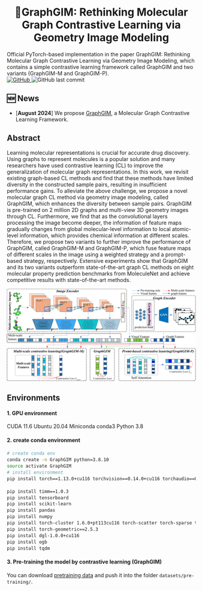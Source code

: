 <h1 align="center">  📃GraphGIM: Rethinking Molecular Graph Contrastive Learning via Geometry Image Modeling  </h1>
Official PyTorch-based implementation in the paper GraphGIM: Rethinking Molecular Graph Contrastive Learning via Geometry Image Modeling, which contains a simple contrastive learning framework called GraphGIM and two variants (GraphGIM-M and GraphGIM-P).
<div>
<a href="https://github.com/cyli029/GraphGIM/blob/main/LICENSE">
    <img alt="GitHub" src="https://img.shields.io/github/license/cyli029/GraphGIM?style=flat-square">
</a><img alt="GitHub last commit" src="https://img.shields.io/github/last-commit/cyli029/GraphGIM?style=flat-square">
</div>


## 🆕 News

- \[**August 2024**\] We propose [GraphGIM](https://github.com/cyli029/GraphGIM), a Molecular Graph Contrastive Learning Framework.

## Abstract
Learning molecular representations is crucial for accurate drug discovery. Using graphs to represent molecules is a popular solution and many researchers have used contrastive learning (CL) to improve the generalization of molecular graph representations. In this work, we revisit existing graph-based CL methods and find that these methods have limited diversity in the constructed sample pairs, resulting in insufficient performance gains. To alleviate the above challenge, we propose a novel molecular graph CL method via geometry image modeling, called GraphGIM, which enhances the diversity between sample pairs. GraphGIM is pre-trained on 2 million 2D graphs and multi-view 3D geometry images through CL. Furthermore, we find that as the convolutional layers processing the image become deeper, the information of feature maps gradually changes from global molecular-level information to local atomic-level information, which provides chemical information at different scales. Therefore, we propose two variants to further improve the performance of GraphGIM, called GraphGIM-M and GraphGIM-P, which fuse feature maps of different scales in the image using a weighted strategy and a prompt-based strategy, respectively. Extensive experiments show that GraphGIM and its two variants outperform state-of-the-art graph CL methods on eight molecular property prediction benchmarks from MoleculeNet and achieve competitive results with state-of-the-art methods.


![framework](./assets/framework.png)

## Environments

#### 1. GPU environment
CUDA 11.6
Ubuntu 20.04
Miniconda conda3
Python 3.8

#### 2. create conda environment
```bash
# create conda env
conda create -n GraphGIM python=3.8.10
source activate GraphGIM
# install environment
pip install torch==1.13.0+cu116 torchvision==0.14.0+cu116 torchaudio==0.13.0+cu116 --extra-index-url https://download.pytorch.org/whl/cu116 -i https://pypi.tuna.tsinghua.edu.cn/simple

pip install timm==1.0.3
pip install tensorboard
pip install scikit-learn
pip install pandas
pip install numpy
pip install torch-cluster 1.6.0+pt113cu116 torch-scatter torch-sparse torch-spline-conv -f https://pytorch-geometric.com/whl/torch-1.13.1%2Bcu116.html
pip install torch-geometric==2.5.3
pip install dgl-1.0.0+cu116
pip install ogb
pip install tqdm
```
#### 3. Pre-training the model by contrastive learning (GraphGIM)
You can download [pretraining data]() and push it into the folder `datasets/pre-training/`.
